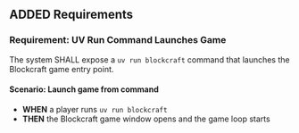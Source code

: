 ## ADDED Requirements
### Requirement: UV Run Command Launches Game
The system SHALL expose a `uv run blockcraft` command that launches the Blockcraft game entry point.

#### Scenario: Launch game from command
- **WHEN** a player runs `uv run blockcraft`
- **THEN** the Blockcraft game window opens and the game loop starts
